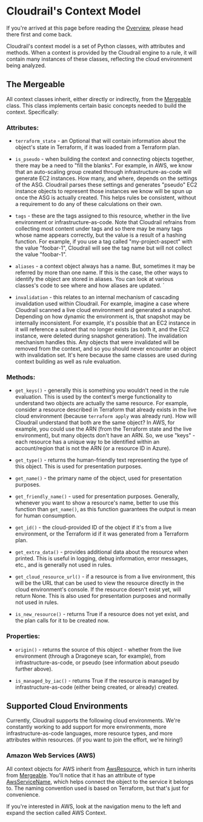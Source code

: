 # Cloudrail's Context Model

If you're arrived at this page before reading the [Overview](../README.md), please head there first and come back.

Cloudrail's context model is a set of Python classes, with attributes and methods. When a context is provided by the 
Cloudrail engine to a rule, it will contain many instances of these classes, reflecting the cloud environment being 
analyzed.


## The Mergeable

All context classes inherit, either directly or indirectly, from the 
[Mergeable](https://github.com/indeni/cloudrail-knowledge/tree/main/cloudrail/knowledge/context/mergeable.py) class. This class implements certain basic concepts needed
to build the context. Specifically:


### Attributes:
* `terraform_state` - an Optional that will contain information about the object's state in Terraform,
if it was loaded from a Terraform plan.
  

* `is_pseudo` - when building the context and connecting objects together, there may be a need to "fill the blanks". For
example, in AWS, we know that an auto-scaling group created through infrastructure-as-code will generate EC2 instances.
How many, and where, depends on the settings of the ASG. Cloudrail parses these settings and generates "pseudo" EC2 
instance objects to represent those instances we know will be spun up once the ASG is actually created. This helps
rules be consistent, without a requirement to do any of these calculations on their own.
  

* `tags` - these are the tags assigned to this resource, whether in the live environment or infrastructure-as-code. Note 
that Cloudrail refrains from collecting most content under tags and so there may be many tags whose name appears 
  correctly, but the value is a result of a hashing function. For example, if you use a tag
  called "my-project-aspect" with the value "foobar-1", Cloudrail will see the tag name but
  will not collect the value "foobar-1".
  

* `aliases` - a context object always has a name. But, sometimes it may be referred by more than one name. If this is 
the case, the other ways to identify the object are stored in aliases. You can look at various classes's code to see 
  where and how aliases are updated.
  `

* `invalidation` - this relates to an internal mechanism of cascading invalidation used within Cloudrail. For example,
imagine a case where Cloudrail scanned a live cloud environment and generated a snapshot. Depending on how dynamic the
  environment is, that snapshot may be internally inconsistent. For example, it's possible that an EC2 instance in it 
  will reference a subnet that no longer exists (as both it, and the EC2 instance, were deleted during snapshot 
  generation). The invalidation mechanism handles this. Any objects that were invalidated will be removed from the 
  context, and so you should never encounter an object with invalidation set. It's here because the same classes are 
  used during context building as well as rule evaluation.
  

### Methods:
* `get_keys()` - generally this is something you wouldn't need in the rule evaluation. This is used by the context's 
  merge functionality to understand two objects are actually the same resource. For example, consider a resource 
  described in Terraform that already exists in the live cloud environment (because `terraform apply` was already run).
  How will Cloudrail understand that both are the same object? In AWS, for example, you could use the ARN 
  (from the Terraform state and the live environment), but many objects don't have an ARN. So, we use "keys" - 
  each resource has a unique way to be identified within an account/region that is not the ARN (or a resource ID in 
  Azure).
  

* `get_type()` - returns the human-friendly text representing the type of this object. This is used for presentation 
purposes.
  

* `get_name()` - the primary name of the object, used for presentation purposes.


* `get_friendly_name()` - used for presentation purposes. Generally, whenever you want to show a resource's name, better
to use this function than `get_name()`, as this function guarantees the output is mean for human consumption.
  

* `get_id()` - the cloud-provided ID of the object if it's from a live environment, or the Terraform id 
if it was generated from a Terraform plan.
  

* `get_extra_data()` - provides additional data about the resource when printed. This is useful in logging, debug 
  information, error messages, etc., and is generally not used in rules.
  

* `get_cloud_resource_url()` - if a resource is from a live environment, this will be the URL that can be used to view
the resource directly in the cloud environment's console. If the resource doesn't exist yet, will return None. This is also
  used for presentation purposes and normally not used in rules.
  

* `is_new_resource()` - returns True if a resource does not yet exist, and the plan calls for it to be created now.


### Properties:
* `origin()` - returns the source of this object - whether from the live environment (through a Dragoneye scan, for 
  example), from infrastructure-as-code, or pseudo (see information about pseudo further above).
  

* `is_managed_by_iac()` - returns True if the resource is managed by infrastructure-as-code (either being created, or 
  already) created.
  

## Supported Cloud Environments

Currently, Cloudrail supports the following cloud environments. We're constantly working to add support for more
environments, more infrastructure-as-code languages, more resource types, and more attributes within resources. (if you want
to join the effort, we're hiring!)

### Amazon Web Services (AWS)

All context objects for AWS inherit from [AwsResource](https://github.com/indeni/cloudrail-knowledge/tree/main/cloudrail/knowledge/context/aws/aws_resource.py), which in turn 
inherits from [Mergeable](https://github.com/indeni/cloudrail-knowledge/tree/main/cloudrail/knowledge/context/mergeable.py). You'll notice that it has an attribute of type 
[AwsServiceName](https://github.com/indeni/cloudrail-knowledge/tree/main/cloudrail/knowledge/context/aws/service_name.py), which helps connect the object to the service it 
belongs to. The naming convention used is based on Terraform, but that's just for convenience.

If you're interested in AWS, look at the navigation menu to the left and expand the section called AWS Context.
